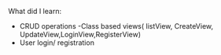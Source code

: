 What did I learn:

- CRUD operations
-Class based views( listView, CreateView, UpdateView,LoginView,RegisterView)
- User login/ registration
